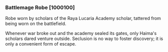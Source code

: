 ### Battlemage Robe [1000100]

Robe worn by scholars of the Raya Lucaria Academy scholar, tattered from being worn on the battlefield.

Whenever war broke out and the academy sealed its gates, only Haima's scholars dared venture outside. Seclusion is no way to foster discovery; it is only a convenient form of escape.